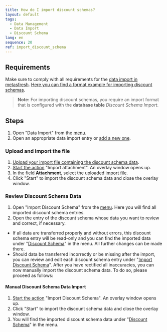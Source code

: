 ```yaml
---
title: How do I import discount schemas?
layout: default
tags:
  - Data Management
  - Data Import
  - Discount Schema
lang: en
sequence: 20
ref: import_discount_schema
---
```


## Requirements
Make sure to comply with all requirements for the [data import in metasfresh](Data_import_metasfresh). [Here you can find a format example for importing discount schemas](Import_format_example_discount_schema).
 >**Note:** For importing discount schemas, you require an import format that is configured with the **database table** *Discount Schema Import*.

## Steps
1. Open "Data Import" from the [menu](Menu).
1. Open an appropriate data import entry or [add a new one](add_new_data_import_entry).

### Upload and import the file
1. [Upload your import file containing the discount schema data](File_handling).
1. [Start the action](StartAction) "Import attachment". An overlay window opens up.
1. In the field **Attachment**, select the uploaded [import file](Import_file_useful_tips).
1. Click "Start" to import the discount schema data and close the overlay window.

### Review Discount Schema Data
1. Open "Import Discount Schema" from the [menu](Menu). Here you will find all imported discount schema entries.
1. Open the entry of the discount schema whose data you want to review and correct, if necessary.
 - If all data are transferred properly and without errors, this discount schema entry will be read-only and you can find the imported data under "[Discount Schema](Menu)" in the menu. All further changes can be made there.
 - Should data be transferred incorrectly or be missing after the import, you can review and edit each discount schema entry under "[Import Discount Schema](Menu)". After you have rectified all inaccuracies, you can now manually import the discount schema data. To do so, please proceed as follows:

#### Manual Discount Schema Data Import
1. [Start the action](StartAction) "Import Discount Schema". An overlay window opens up.
1. Click "Start" to import the discount schema data and close the overlay window.
1. You will find the imported discount schema data under "[Discount Schema](Menu)" in the menu.
